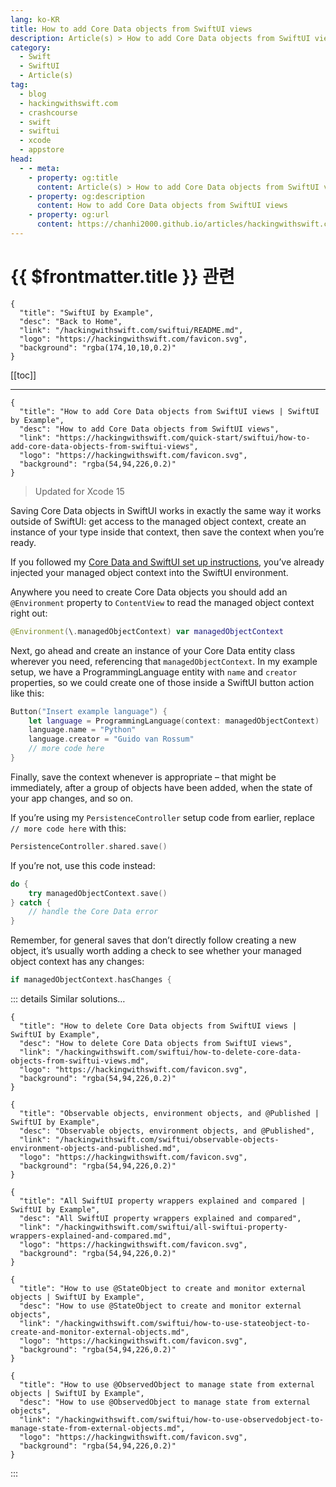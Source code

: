 ```yaml
---
lang: ko-KR
title: How to add Core Data objects from SwiftUI views
description: Article(s) > How to add Core Data objects from SwiftUI views
category:
  - Swift
  - SwiftUI
  - Article(s)
tag: 
  - blog
  - hackingwithswift.com
  - crashcourse
  - swift
  - swiftui
  - xcode
  - appstore
head:
  - - meta:
    - property: og:title
      content: Article(s) > How to add Core Data objects from SwiftUI views
    - property: og:description
      content: How to add Core Data objects from SwiftUI views
    - property: og:url
      content: https://chanhi2000.github.io/articles/hackingwithswift.com/swiftui/how-to-add-core-data-objects-from-swiftui-views.html
---
```


# {{ $frontmatter.title }} 관련

```component VPCard
{
  "title": "SwiftUI by Example",
  "desc": "Back to Home",
  "link": "/hackingwithswift.com/swiftui/README.md",
  "logo": "https://hackingwithswift.com/favicon.svg",
  "background": "rgba(174,10,10,0.2)"
}
```

[[toc]]

---

```component VPCard
{
  "title": "How to add Core Data objects from SwiftUI views | SwiftUI by Example",
  "desc": "How to add Core Data objects from SwiftUI views",
  "link": "https://hackingwithswift.com/quick-start/swiftui/how-to-add-core-data-objects-from-swiftui-views",
  "logo": "https://hackingwithswift.com/favicon.svg",
  "background": "rgba(54,94,226,0.2)"
}
```

> Updated for Xcode 15

Saving Core Data objects in SwiftUI works in exactly the same way it works outside of SwiftUI: get access to the managed object context, create an instance of your type inside that context, then save the context when you’re ready.

If you followed my [Core Data and SwiftUI set up instructions](/hackingwithswift.com/swiftui/how-to-configure-core-data-to-work-with-swiftui.md), you’ve already injected your managed object context into the SwiftUI environment.

Anywhere you need to create Core Data objects you should add an `@Environment` property to `ContentView` to read the managed object context right out:

```swift
@Environment(\.managedObjectContext) var managedObjectContext
```

Next, go ahead and create an instance of your Core Data entity class wherever you need, referencing that `managedObjectContext`. In my example setup, we have a ProgrammingLanguage entity with `name` and `creator` properties, so we could create one of those inside a SwiftUI button action like this:

```swift
Button("Insert example language") {
    let language = ProgrammingLanguage(context: managedObjectContext)
    language.name = "Python"
    language.creator = "Guido van Rossum"
    // more code here
}
```

<VidStack src="https://hackingwithswift.com/img/books/quick-start/swiftui/how-to-add-core-data-objects-from-swiftui-views-1~dark.mp4" />

Finally, save the context whenever is appropriate – that might be immediately, after a group of objects have been added, when the state of your app changes, and so on. 

If you’re using my `PersistenceController` setup code from earlier, replace `// more code here` with this:

```swift
PersistenceController.shared.save()
```

If you’re not, use this code instead:

```swift
do {
    try managedObjectContext.save()
} catch {
    // handle the Core Data error
}
```

Remember, for general saves that don’t directly follow creating a new object, it’s usually worth adding a check to see whether your managed object context has any changes:

```swift
if managedObjectContext.hasChanges {
```

::: details Similar solutions…

```component VPCard
{
  "title": "How to delete Core Data objects from SwiftUI views | SwiftUI by Example",
  "desc": "How to delete Core Data objects from SwiftUI views",
  "link": "/hackingwithswift.com/swiftui/how-to-delete-core-data-objects-from-swiftui-views.md",
  "logo": "https://hackingwithswift.com/favicon.svg",
  "background": "rgba(54,94,226,0.2)"
}
```

```component VPCard
{
  "title": "Observable objects, environment objects, and @Published | SwiftUI by Example",
  "desc": "Observable objects, environment objects, and @Published",
  "link": "/hackingwithswift.com/swiftui/observable-objects-environment-objects-and-published.md",
  "logo": "https://hackingwithswift.com/favicon.svg",
  "background": "rgba(54,94,226,0.2)"
}
```

```component VPCard
{
  "title": "All SwiftUI property wrappers explained and compared | SwiftUI by Example",
  "desc": "All SwiftUI property wrappers explained and compared",
  "link": "/hackingwithswift.com/swiftui/all-swiftui-property-wrappers-explained-and-compared.md",
  "logo": "https://hackingwithswift.com/favicon.svg",
  "background": "rgba(54,94,226,0.2)"
}
```

```component VPCard
{
  "title": "How to use @StateObject to create and monitor external objects | SwiftUI by Example",
  "desc": "How to use @StateObject to create and monitor external objects",
  "link": "/hackingwithswift.com/swiftui/how-to-use-stateobject-to-create-and-monitor-external-objects.md",
  "logo": "https://hackingwithswift.com/favicon.svg",
  "background": "rgba(54,94,226,0.2)"
}
```

```component VPCard
{
  "title": "How to use @ObservedObject to manage state from external objects | SwiftUI by Example",
  "desc": "How to use @ObservedObject to manage state from external objects",
  "link": "/hackingwithswift.com/swiftui/how-to-use-observedobject-to-manage-state-from-external-objects.md",
  "logo": "https://hackingwithswift.com/favicon.svg",
  "background": "rgba(54,94,226,0.2)"
}
```

:::


